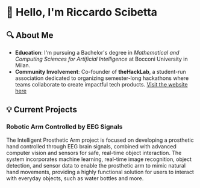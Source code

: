 # 👋 Hello, I'm Riccardo Scibetta
## 🔍 About Me
- **Education**: I'm pursuing a Bachelor's degree in _Mathematical and Computing Sciences for Artificial Intelligence_ at Bocconi University in Milan.
- **Community Involvement**: Co-founder of **theHackLab**, a student-run association dedicated to organizing semester-long hackathons where teams collaborate to create impactful tech products. [Visit the website here](https://thehacklab.org/)
## 💡 Current Projects
### Robotic Arm Controlled by EEG Signals
The Intelligent Prosthetic Arm project is focused on developing a prosthetic hand controlled through EEG brain signals, combined with advanced computer vision and sensors for safe, real-time object interaction. The system incorporates machine learning, real-time image recognition, object detection, and sensor data to enable the prosthetic arm to mimic natural hand movements, providing a highly functional solution for users to interact with everyday objects, such as water bottles and more.

<!---
r-scibo/r-scibo is a ✨ special ✨ repository because its `README.md` (this file) appears on your GitHub profile.
You can click the Preview link to take a look at your changes.
--->
